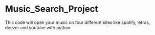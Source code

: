 # Music_Search_Project
This code will open your music on four different sites like spotify, letras, deezer and youtube with python 
